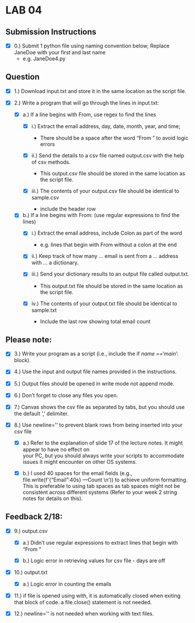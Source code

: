 # **LAB 04**


## **Submission Instructions**

- [x] 0.) Submit 1 python file using naming convention below; Replace JaneDoe with your first and last name
	* e.g. JaneDoe4.py  



## **Question**

- [x] 1.) Download input.txt and store it in the same location as the script file.


- [x] 2.) Write a program that will go through the lines in input.txt:

	- [x] a.) If a line begins with From, use regex to find the lines
		- [x] i.) Extract the email address, day, date, month, year, and time; 
			* There should be a space after the word “From ” to avoid logic errors
			
		- [x] ii.) Send the details to a csv file named output.csv with the help of csv methods. 
			* This output.csv file should be stored in the same location as the script file.
			
		- [x] iii.) The contents of your output.csv file should be identical to sample.csv
			* include the header row
			
	- [x] b.) If a line begins with From: (use regular expressions to find the lines)
		- [x] i.) Extract the email address, include Colon as part of the word 
			* e.g. lines that begin with From without a colon at the end
			
		- [x] ii.) Keep track of how many ... email is sent from a ... address with ... a dictionary.
		
		- [x] iii.) Send your dictionary results to an output file called output.txt. 
			* This output.txt file should be stored in the same location as the script file.
			
		- [x] iv.) The contents of your output.txt file should be identical to sample.txt
			* Include the last row showing total email count
	
	
## Please note:
			
- [x] 3.) Write your program as a script (i.e., include the if _name_ ==‘_main_’: block).
	
- [x] 4.) Use the input and output file names provided in the instructions.
	
- [x] 5.) Output files should be opened in write mode not append mode.

- [x] 6.) Don’t forget to close any files you open.

- [x] 7.) Canvas shows the csv file as separated by tabs, but you should use the default ',’ delimiter.

- [x] 8.) Use newline='’ to prevent blank rows from being inserted into your csv file 
	
	- [x] a.) Refer to the explanation of slide 17 of the lecture notes. It might appear to have no effect on 		
		your PC, but you should always write your scripts to accommodate issues it might encounter 
		on other OS systems.
			
	- [x] b.) I used 40 spaces for the email fields (e.g., file.write(f'{“Email”:40s} —Count \n’)) to achieve 
		uniform formatting. This is preferable to using tab spaces as tab spaces might not be consistent 
		across different systems (Refer to your week 2 string notes for details on this).


## Feedback 2/18:
- [x] 9.) output.csv

  - [x] a.) Didn’t use regular expressions to extract lines that begin with “From “ 

  - [x] b.) Logic error in retrieving values for csv file - days are off
  
- [x] 10.) output.txt 

    - [x] a.) Logic error in counting the emails

- [x] 11.) if file is opened using with, it is automatically closed when exiting that block of code. a file.close() statement is not needed.

- [x] 12.) newline='' is not needed when working with text files.